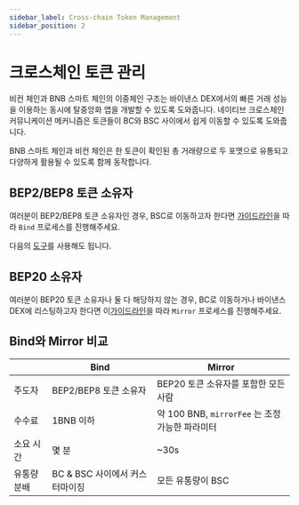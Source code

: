 ```yaml
---
sidebar_label: Cross-chain Token Management
sidebar_position: 2
---
```


# 크로스체인 토큰 관리

비컨 체인과 BNB 스마트 체인의 이중체인 구조는 바이낸스 DEX에서의 빠른 거래 성능을 이용하는 동시에 탈중앙화 앱을 개발할 수 있도록 도와줍니다. 네이티브 크로스체인 커뮤니케이션 메커니즘은 토큰들이 BC와 BSC 사이에서 쉽게 이동할 수 있도록 도와줍니다.

BNB 스마트 체인과 비컨 체인은 한 토큰이 확인된 총 거래량으로 두 포맷으로 유통되고 다양하게 활용될 수 있도록 함께 동작합니다.


## BEP2/BEP8 토큰 소유자

여러분이 BEP2/BEP8 토큰 소유자인 경우, BSC로 이동하고자 한다면 [가이드라인](./bind-tokens.md)을 따라 `Bind` 프로세스를 진행해주세요.

다음의 [도구](https://github.com/bnb-chain/token-bind-tool)를 사용해도 됩니다.



## BEP20 소유자


여러분이 BEP20 토큰 소유자나 둘 다 해당하지 않는 경우, BC로 이동하거나 바이낸스 DEX에 리스팅하고자 한다면 이[가이드라인](./mirror.md)을 따라 `Mirror` 프로세스를 진행해주세요.


## Bind와 Mirror 비교

|                   | Bind          | Mirror                    |
| ----------------- | ------------- | -------------------------------------- |
| 주도자         | BEP2/BEP8 토큰 소유자 | BEP20 토큰 소유자를 포함한 모든 사람   |
| 수수료               | 1BNB 이하       | 약 100 BNB, `mirrorFee` 는 조정 가능한 파라미터 |
| 소요 시간    | 몇 분    | ~30s                                    |
| 유통량 분배   | BC & BSC 사이에서 커스터마이징 | 모든 유통량이 BSC|


